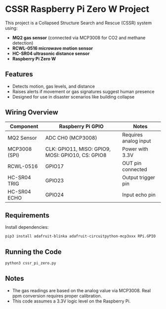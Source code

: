 # CSSR Raspberry Pi Zero W Project

This project is a Collapsed Structure Search and Rescue (CSSR) system using:
- **MQ2 gas sensor** (connected via MCP3008 for CO2 and methane detection)
- **RCWL-0516 microwave motion sensor**
- **HC-SR04 ultrasonic distance sensor**
- **Raspberry Pi Zero W**

## Features
- Detects motion, gas levels, and distance
- Raises alerts if movement or gas signatures suggest human presence
- Designed for use in disaster scenarios like building collapse

## Wiring Overview

| Component       | Raspberry Pi GPIO | Notes                    |
|----------------|-------------------|--------------------------|
| MQ2 Sensor      | ADC CH0 (MCP3008) | Requires analog input    |
| MCP3008 (SPI)   | CLK: GPIO11, MISO: GPIO9, MOSI: GPIO10, CS: GPIO8 | Power with 3.3V |
| RCWL-0516       | GPIO17            | OUT pin connected        |
| HC-SR04 TRIG    | GPIO23            | Output trigger pin       |
| HC-SR04 ECHO    | GPIO24            | Input echo pin           |

## Requirements

Install dependencies:
```bash
pip3 install adafruit-blinka adafruit-circuitpython-mcp3xxx RPi.GPIO
```

## Running the Code

```bash
python3 cssr_pi_zero.py
```

## Notes
- The gas readings are based on the analog value via MCP3008. Real ppm conversion requires proper calibration.
- This code assumes a 3.3V logic level on the Raspberry Pi.
